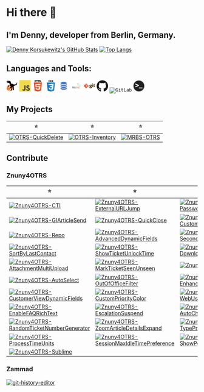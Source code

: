 # Hi there 👋

## I'm Denny, developer from Berlin, Germany.

<!--
- 🔭 I’m currently working on ...
- 🌱 I’m currently learning ...
- 👯 I’m looking to collaborate on ...
- 🤔 I’m looking for help with ...
- 💬 Ask me about ...
- 📫 How to reach me: ...
- 😄 Pronouns: ...
- ⚡ Fun fact: ...
-->

[![Denny Korsukewitz's GitHub Stats](https://github-readme-stats.vercel.app/api?username=dennykorsukewitz&show_icons=true&include_all_commits=true)](https://github.com/dennykorsukewitz) [![Top Langs](https://github-readme-stats.vercel.app/api/top-langs/?username=dennykorsukewitz&layout=compact)](https://github.com/dennykorsukewitz)

## Languages and Tools:

<code><img alt="Perl" height="30" src="https://raw.githubusercontent.com/github/explore/80688e429a7d4ef2fca1e82350fe8e3517d3494d/topics/perl/perl.png"></code>
<code><img alt="JavaScript" height="30" src="https://raw.githubusercontent.com/github/explore/80688e429a7d4ef2fca1e82350fe8e3517d3494d/topics/javascript/javascript.png"></code>
<code><img alt="HTML5" height="30" src="https://raw.githubusercontent.com/github/explore/80688e429a7d4ef2fca1e82350fe8e3517d3494d/topics/html/html.png"></code>
<code><img alt="CSS3" height="30" src="https://raw.githubusercontent.com/github/explore/80688e429a7d4ef2fca1e82350fe8e3517d3494d/topics/css/css.png"></code>
<code><img alt="SQL" width="30px" src="https://raw.githubusercontent.com/github/explore/80688e429a7d4ef2fca1e82350fe8e3517d3494d/topics/sql/sql.png" /></code>
<code><img alt="MySQL" width="30px" src="https://raw.githubusercontent.com/github/explore/80688e429a7d4ef2fca1e82350fe8e3517d3494d/topics/mysql/mysql.png" /></code>
<code><img alt="Git" width="30px" src="https://raw.githubusercontent.com/github/explore/80688e429a7d4ef2fca1e82350fe8e3517d3494d/topics/git/git.png" /></code>
<code><img alt="GitHub" width="30px" src="https://raw.githubusercontent.com/github/explore/78df643247d429f6cc873026c0622819ad797942/topics/github/github.png" /></code>
<code><img alt="GitLab" width="30px" src="https://about.gitlab.com/images/press/logo/png/gitlab-icon-rgb.png" /></code>
<code><img alt="Terminal" width="30px" src="https://raw.githubusercontent.com/github/explore/80688e429a7d4ef2fca1e82350fe8e3517d3494d/topics/terminal/terminal.png" /></code>

## My Projects

|⭐|⭐|⭐|
|-|-|-|
| [![OTRS-QuickDelete](https://ghrs.vercel.app/api/pin/?username=dennykorsukewitz&repo=OTRS-QuickDelete)](https://github.com/dennykorsukewitz/OTRS-QuickDelete) | [![OTRS-Inventory](https://ghrs.vercel.app/api/pin/?username=dennykorsukewitz&repo=OTRS-Inventory)](https://github.com/dennykorsukewitz/OTRS-Inventory) | [![MRBS-OTRS](https://ghrs.vercel.app/api/pin/?username=dennykorsukewitz&repo=MRBS-OTRS)](https://github.com/dennykorsukewitz/MRBS-OTRS) |

## Contribute

### Znuny4OTRS

|⭐|⭐|⭐|
|-|-|-|
| [![Znuny4OTRS-CTI](https://ghrs.vercel.app/api/pin/?username=znuny&repo=Znuny4OTRS-CTI)](https://github.com/znuny/Znuny4OTRS-CTI) | [![Znuny4OTRS-ExternalURLJump](https://ghrs.vercel.app/api/pin/?username=znuny&repo=Znuny4OTRS-ExternalURLJump)](https://github.com/znuny/Znuny4OTRS-ExternalURLJump) | [![Znuny4OTRS-PasswordPolicy](https://ghrs.vercel.app/api/pin/?username=znuny&repo=Znuny4OTRS-PasswordPolicy)](https://github.com/znuny/Znuny4OTRS-PasswordPolicy) |
| [![Znuny4OTRS-GIArticleSend](https://ghrs.vercel.app/api/pin/?username=znuny&repo=Znuny4OTRS-GIArticleSend)](https://github.com/znuny/Znuny4OTRS-GIArticleSend) | [![Znuny4OTRS-QuickClose](https://ghrs.vercel.app/api/pin/?username=znuny&repo=Znuny4OTRS-QuickClose)](https://github.com/znuny/Znuny4OTRS-QuickClose) | [![Znuny4OTRS-CustomerMap](https://ghrs.vercel.app/api/pin/?username=znuny&repo=Znuny4OTRS-CustomerMap)](https://github.com/znuny/Znuny4OTRS-CustomerMap) |
| [![Znuny4OTRS-Repo](https://ghrs.vercel.app/api/pin/?username=znuny&repo=Znuny4OTRS-Repo)](https://github.com/znuny/Znuny4OTRS-Repo) | [![Znuny4OTRS-AdvancedDynamicFields](https://ghrs.vercel.app/api/pin/?username=znuny&repo=Znuny4OTRS-AdvancedDynamicFields)](https://github.com/znuny/Znuny4OTRS-AdvancedDynamicFields) | [![Znuny4OTRS-SecondTicketCreateScreen](https://ghrs.vercel.app/api/pin/?username=znuny&repo=Znuny4OTRS-SecondTicketCreateScreen)](https://github.com/znuny/Znuny4OTRS-SecondTicketCreateScreen) |
| [![Znuny4OTRS-SortByLastContact](https://ghrs.vercel.app/api/pin/?username=znuny&repo=Znuny4OTRS-SortByLastContact)](https://github.com/znuny/Znuny4OTRS-SortByLastContact) | [![Znuny4OTRS-ShowTicketUnlockTime](https://ghrs.vercel.app/api/pin/?username=znuny&repo=Znuny4OTRS-ShowTicketUnlockTime)](https://github.com/znuny/Znuny4OTRS-ShowTicketUnlockTime) | [![Znuny4OTRS-DownloadAllAttachments](https://ghrs.vercel.app/api/pin/?username=znuny&repo=Znuny4OTRS-DownloadAllAttachments)](https://github.com/znuny/Znuny4OTRS-DownloadAllAttachments) |
| [![Znuny4OTRS-AttachmentMultiUpload](https://ghrs.vercel.app/api/pin/?username=znuny&repo=Znuny4OTRS-AttachmentMultiUpload)](https://github.com/znuny/Znuny4OTRS-AttachmentMultiUpload) | [![Znuny4OTRS-MarkTicketSeenUnseen](https://ghrs.vercel.app/api/pin/?username=znuny&repo=Znuny4OTRS-MarkTicketSeenUnseen)](https://github.com/znuny/Znuny4OTRS-MarkTicketSeenUnseen) | [![Znuny4OTRS-CISearch](https://ghrs.vercel.app/api/pin/?username=znuny&repo=Znuny4OTRS-CISearch)](https://github.com/znuny/Znuny4OTRS-CISearch) |
| [![Znuny4OTRS-AutoSelect](https://ghrs.vercel.app/api/pin/?username=znuny&repo=Znuny4OTRS-AutoSelect)](https://github.com/znuny/Znuny4OTRS-AutoSelect) | [![Znuny4OTRS-OutOfOfficeFilter](https://ghrs.vercel.app/api/pin/?username=znuny&repo=Znuny4OTRS-OutOfOfficeFilter)](https://github.com/znuny/Znuny4OTRS-OutOfOfficeFilter) | [![Znuny4OTRS-EnhancedProxySupport](https://ghrs.vercel.app/api/pin/?username=znuny&repo=Znuny4OTRS-EnhancedProxySupport)](https://github.com/znuny/Znuny4OTRS-EnhancedProxySupport) |
| [![Znuny4OTRS-CustomerViewDynamicFields](https://ghrs.vercel.app/api/pin/?username=znuny&repo=Znuny4OTRS-CustomerViewDynamicFields)](https://github.com/znuny/Znuny4OTRS-CustomerViewDynamicFields) | [![Znuny4OTRS-CustomPriorityColor](https://ghrs.vercel.app/api/pin/?username=znuny&repo=Znuny4OTRS-CustomPriorityColor)](https://github.com/znuny/Znuny4OTRS-CustomPriorityColor) | [![Znuny4OTRS-WebUserAgent](https://ghrs.vercel.app/api/pin/?username=znuny&repo=Znuny4OTRS-WebUserAgent)](https://github.com/znuny/Znuny4OTRS-WebUserAgent) |
| [![Znuny4OTRS-EnableFAQRichText](https://ghrs.vercel.app/api/pin/?username=znuny&repo=Znuny4OTRS-EnableFAQRichText)](https://github.com/znuny/Znuny4OTRS-EnableFAQRichText) | [![Znuny4OTRS-EscalationSuspend](https://ghrs.vercel.app/api/pin/?username=znuny&repo=Znuny4OTRS-EscalationSuspend)](https://github.com/znuny/Znuny4OTRS-EscalationSuspend) | [![Znuny4OTRS-AutoCheckbox](https://ghrs.vercel.app/api/pin/?username=znuny&repo=Znuny4OTRS-AutoCheckbox)](https://github.com/znuny/Znuny4OTRS-AutoCheckbox) |
| [![Znuny4OTRS-RandomTicketNumberGenerator](https://ghrs.vercel.app/api/pin/?username=znuny&repo=Znuny4OTRS-RandomTicketNumberGenerator)](https://github.com/znuny/Znuny4OTRS-RandomTicketNumberGenerator) | [![Znuny4OTRS-ZoomArticleDetailsExpand](https://ghrs.vercel.app/api/pin/?username=znuny&repo=Znuny4OTRS-ZoomArticleDetailsExpand)](https://github.com/znuny/Znuny4OTRS-ZoomArticleDetailsExpand) | [![Znuny4OTRS-TypePriorityBasedEscalation](https://ghrs.vercel.app/api/pin/?username=znuny&repo=Znuny4OTRS-TypePriorityBasedEscalation)](https://github.com/znuny/Znuny4OTRS-TypePriorityBasedEscalation) |
| [![Znuny4OTRS-ProcessTimeUnits](https://ghrs.vercel.app/api/pin/?username=znuny&repo=Znuny4OTRS-ProcessTimeUnits)](https://github.com/znuny/Znuny4OTRS-ProcessTimeUnits) | [![Znuny4OTRS-SessionMaxIdleTimePreference](https://ghrs.vercel.app/api/pin/?username=znuny&repo=Znuny4OTRS-SessionMaxIdleTimePreference)](https://github.com/znuny/Znuny4OTRS-SessionMaxIdleTimePreference) | [![Znuny4OTRS-ShowPendingTimeIfNeeded](https://ghrs.vercel.app/api/pin/?username=znuny&repo=Znuny4OTRS-ShowPendingTimeIfNeeded)](https://github.com/znuny/Znuny4OTRS-ShowPendingTimeIfNeeded) |
| [![Znuny4OTRS-Sublime](https://ghrs.vercel.app/api/pin/?username=znuny&repo=Znuny4OTRS-Sublime)](https://github.com/znuny/Znuny4OTRS-Sublime) | |

### Zammad

[![git-history-editor](https://ghrs.vercel.app/api/pin/?username=zammad&repo=zammad)](https://github.com/zammad/zammad)
